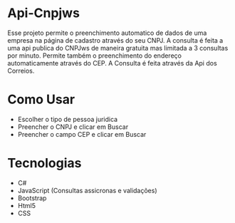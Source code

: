 # Api-Cnpjws
Esse projeto permite o preenchimento automatico de dados de uma empresa na página de cadastro através do seu CNPJ.
A consulta é feita a uma api publica do CNPJws de maneira gratuita mas limitada a 3 consultas por minuto.
Permite também o preenchimento do endereço automaticamente através do CEP.
A Consulta é feita através da Api dos Correios.

# Como Usar
- Escolher o tipo de pessoa juridica
- Preencher o CNPJ e clicar em Buscar
- Preencher o campo CEP e clicar em Buscar

# Tecnologias
- C#
- JavaScript (Consultas assicronas e validações)
- Bootstrap
- Html5
- CSS
